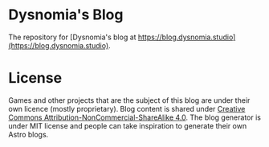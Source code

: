 # Dysnomia's Blog

The repository for [Dysnomia's blog at https://blog.dysnomia.studio](https://blog.dysnomia.studio).

# License

Games and other projects that are the subject of this blog are under their own licence (mostly proprietary). 
Blog content is shared under [Creative Commons Attribution-NonCommercial-ShareAlike 4.0](https://creativecommons.org/licenses/by-nc-sa/4.0/). 
The blog generator is under MIT license and people can take inspiration to generate their own Astro blogs. 